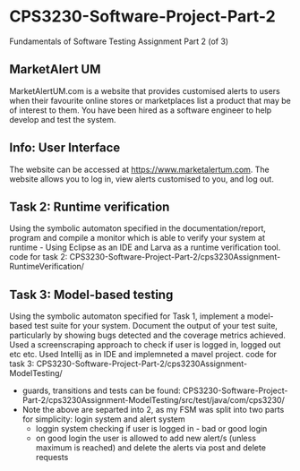 # CPS3230-Software-Project-Part-2
Fundamentals of Software Testing Assignment Part 2 (of 3)

## MarketAlert UM 
MarketAlertUM.com is a website that provides customised alerts to users when their favourite online stores or marketplaces list a product that may be of interest to them. You have been hired as a software engineer to help develop and test the system.

## Info: User Interface
The website can be accessed at https://www.marketalertum.com. The website allows you to log in, view alerts customised to you, and log out.

## Task 2: Runtime verification
Using the symbolic automaton specified in the documentation/report, program and compile a monitor which is able to verify your system at runtime - Using Eclipse as an IDE and Larva as a runtime verification tool. 
code for task 2: CPS3230-Software-Project-Part-2/cps3230Assignment-RuntimeVerification/

## Task 3: Model-based testing
Using the symbolic automaton specified for Task 1, implement a model-based test suite for your system. Document the output of your test suite, particularly by showing bugs detected and the coverage metrics achieved. Used a screenscraping approach to check if user is logged in, logged out etc etc. 
Used Intellij as in IDE and implemneted a mavel project. 
code for task 3: CPS3230-Software-Project-Part-2/cps3230Assignment-ModelTesting/
 - guards, transitions and tests can be found: CPS3230-Software-Project-Part-2/cps3230Assignment-ModelTesting/src/test/java/com/cps3230/
 - Note the above are separted into 2, as my FSM was split into two parts for simplicity: login system and alert system
   - loggin system checking if user is logged in - bad or good login 
   - on good login the user is allowed to add new alert/s (unless maximum is reached) and delete the alerts via post and delete requests


